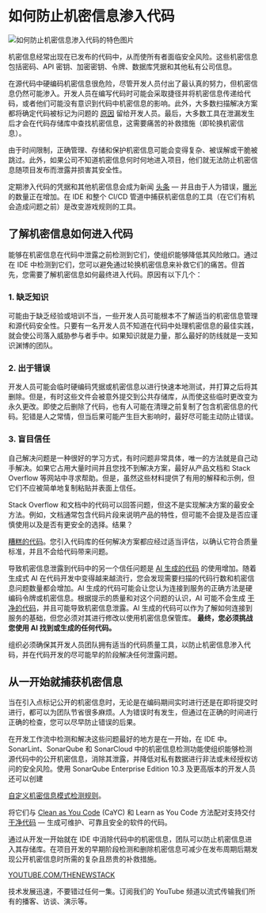 # 如何防止机密信息渗入代码

![如何防止机密信息渗入代码的特色图片](https://cdn.thenewstack.io/media/2024/03/235575b3-prevent-secrets-in-code-1024x576.jpg)

机密信息经常出现在已发布的代码中，从而使所有者面临安全风险。这些机密信息包括密码、API 密钥、加密密钥、令牌、数据库凭据和其他私有公司信息。

在源代码中硬编码机密信息很危险，尽管开发人员付出了最认真的努力，但机密信息仍然可能渗入。开发人员在编写代码时可能会采取捷径并将机密信息传递给代码，或者他们可能没有意识到代码中机密信息的影响。此外，大多数扫描解决方案都将确定代码被标记为问题的 [原因](https://thenewstack.io/unraveling-the-costs-of-bad-code-in-software-development/) 留给开发人员。最后，大多数工具在泄漏发生后才会在代码存储库中查找机密信息，这需要痛苦的补救措施（即轮换机密信息）。

由于时间限制，正确管理、存储和保护机密信息可能会变得复杂、被误解或干脆被跳过。此外，如果公司不知道机密信息何时何地进入项目，他们就无法防止机密信息随项目发布而泄露并损害其安全性。

定期渗入代码的凭据和其他机密信息会成为新闻 [头条](https://cybernews.com/news/over-1800-ios-and-android-apps-leak-aws-credentials/) — 并且由于人为错误，[曝光](https://www.scmagazine.com/news/more-hardcoded-credentials-than-ever-and-sloppy-coding-is-to-blame) 的数量正在增加。在 IDE 和整个 CI/CD 管道中捕获机密信息的工具（在它们有机会造成问题之前）是改变游戏规则的工具。

## 了解机密信息如何进入代码

能够在机密信息在代码中泄露之前检测到它们，使组织能够降低其风险敞口。通过在 IDE 中检测到它们，您可以避免通过轮换机密信息来补救它们的痛苦。但首先，您需要了解机密信息如何最终进入代码。原因有以下几个：

### 1. 缺乏知识

可能由于缺乏经验或培训不当，一些开发人员可能根本不了解适当的机密信息管理和源代码安全性。只要有一名开发人员不知道在代码中处理机密信息的最佳实践，就会使公司落入威胁参与者手中。如果知识就是力量，那么最好的防线就是一支知识渊博的团队。

### 2. 出于错误

开发人员可能会临时硬编码凭据或机密信息以进行快速本地测试，并打算之后将其删除。但是，有时这些文件会被意外提交到公共存储库，从而使这些临时更改变为永久更改。即使之后删除了代码，也有人可能在清理之前复制了包含机密信息的代码。犯错是人之常情，但当后果可能产生巨大影响时，最好尽可能主动防止错误。

### 3. 盲目信任

自己解决问题是一种很好的学习方式，有时问题非常具体，唯一的方法就是自己动手解决。如果它占用大量时间并且您找不到解决方案，最好从产品文档和 Stack Overflow 等网站中寻求帮助。但是，虽然这些材料提供了有用的解释和示例，但它们不应被简单地复制粘贴并表面上信任。

Stack Overflow 和文档中的代码可以回答问题，但这不是实现解决方案的最安全方法。例如，文档通常包含代码片段来说明产品的特性，但可能不会提及是否应谨慎使用以及是否有更安全的选择。结果？

[糟糕的代码](https://thenewstack.io/bad-code-stalls-developer-velocity/)。您引入代码库的任何解决方案都应经过适当评估，以确认它符合质量标准，并且不会给代码带来问题。

导致机密信息泄露到代码中的另一个信任问题是 [AI 生成的代码](https://thenewstack.io/10-pitfalls-to-keep-in-mind-with-ai-software-development/) 的使用增加。随着生成式 AI 在代码开发中变得越来越流行，您会发现需要扫描的代码行数和机密信息问题数量都会增加。AI 生成的代码可能会让您认为连接到服务的正确方法是硬编码令牌或机密信息。根据提示的质量和对这个问题的认识，AI 可能不会生成 [干净的代码](https://thenewstack.io/arming-developers-with-the-power-of-clean-code/)，并且可能导致机密信息泄露。AI 生成的代码可以作为了解如何连接到服务的基础，但您必须对其进行修改以使用机密信息保管库。
**最终，您必须挑战您使用 AI 找到或生成的任何代码。**

组织必须确保其开发人员团队拥有适当的代码质量工具，以防止机密信息渗入代码，并在代码开发的尽可能早的阶段解决任何泄露问题。

## 从一开始就捕获机密信息

当在引入点标记公开的机密信息时，无论是在编码期间实时进行还是在即将提交时进行，都可以为团队节省很多麻烦。人为错误时有发生，但通过在正确的时间进行正确的检查，您可以尽早防止错误的后果。

在开发工作流中检测和解决这些问题最好的地方是在一开始，在 IDE 中。SonarLint、SonarQube 和 SonarCloud 中的机密信息检测功能使组织能够检测源代码中的公开机密信息，消除其泄露，并降低对私有数据进行非法或未经授权访问的安全风险。使用 SonarQube Enterprise Edition 10.3 及更高版本的开发人员还可以创建

[自定义机密信息模式检测规则](https://www.sonarsource.com/blog/secrets-detection/)。

将它们与 [Clean as You Code](https://www.sonarsource.com/solutions/our-unique-approach/) (CaYC) 和 Learn as You Code 方法配对支持交付 [干净代码](https://www.sonarsource.com/blog/what-is-clean-code/) — 生成可维护、可靠且安全的软件的代码。

通过从开发一开始就在 IDE 中消除代码中的机密信息，团队可以防止机密信息进入其存储库。在项目开发的早期阶段检测和删除机密信息可减少在发布周期后期发现公开机密信息时所需的复杂且昂贵的补救措施。

[YOUTUBE.COM/THENEWSTACK](https://youtube.com/thenewstack?sub_confirmation=1)

技术发展迅速，不要错过任何一集。订阅我们的 YouTube 频道以流式传输我们所有的播客、访谈、演示等。